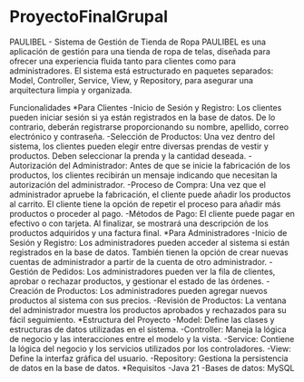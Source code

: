 # ProyectoFinalGrupal

PAULIBEL - Sistema de Gestión de Tienda de Ropa
PAULIBEL es una aplicación de gestión para una tienda de ropa de telas, diseñada para ofrecer una experiencia fluida tanto para clientes como para administradores. El sistema está estructurado en paquetes separados: Model, Controller, Service, View, y Repository, para asegurar una arquitectura limpia y organizada.

Funcionalidades
*Para Clientes
-Inicio de Sesión y Registro: Los clientes pueden iniciar sesión si ya están registrados en la base de datos. De lo contrario, deberán registrarse proporcionando su nombre, apellido, correo electrónico y contraseña.
-Selección de Productos: Una vez dentro del sistema, los clientes pueden elegir entre diversas prendas de vestir y productos. Deben seleccionar la prenda y la cantidad deseada.
-Autorización del Administrador: Antes de que se inicie la fabricación de los productos, los clientes recibirán un mensaje indicando que necesitan la autorización del administrador.
-Proceso de Compra: Una vez que el administrador apruebe la fabricación, el cliente puede añadir los productos al carrito. El cliente tiene la opción de repetir el proceso para añadir más productos o proceder al pago.
-Métodos de Pago: El cliente puede pagar en efectivo o con tarjeta. Al finalizar, se mostrará una descripción de los productos adquiridos y una factura final.
*Para Administradores
-Inicio de Sesión y Registro: Los administradores pueden acceder al sistema si están registrados en la base de datos. También tienen la opción de crear nuevas cuentas de administrador a partir de la cuenta de otro administrador.
-Gestión de Pedidos: Los administradores pueden ver la fila de clientes, aprobar o rechazar productos, y gestionar el estado de las órdenes.
-Creación de Productos: Los administradores pueden agregar nuevos productos al sistema con sus precios.
-Revisión de Productos: La ventana del administrador muestra los productos aprobados y rechazados para su fácil seguimiento.
*Estructura del Proyecto
-Model: Define las clases y estructuras de datos utilizadas en el sistema.
-Controller: Maneja la lógica de negocio y las interacciones entre el modelo y la vista.
-Service: Contiene la lógica del negocio y los servicios utilizados por los controladores.
-View: Define la interfaz gráfica del usuario.
-Repository: Gestiona la persistencia de datos en la base de datos.
*Requisitos
-Java 21
-Bases de datos: MySQL 
